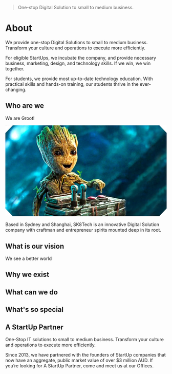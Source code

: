 
> One-stop Digital Solution to small to medium business.

# About 

We provide one-stop Digital Solutions to small to medium business. Transform your culture and operations to execute more efficiently.

For eligible StartUps, we incubate the company, and provide necessary business, marketing, design, and technology skills. If we win, we win together.

For students, we provide most up-to-date technology education. With practical skills and hands-on training, our students thrive in the ever-changing.

## Who are we

We are Groot! 

![](/assets/maxresdefault.jpg)

Based in Sydney and Shanghai, SK8Tech is an innovative Digital Solution company with craftman and entrepreneur spirits mounted deep in its root.

## What is our vision

We see a better world

## Why we exist

## What can we do

## What's so special

##

## A StartUp Partner
One-Stop IT solutions to small to medium business. Transform your culture and operations to execute more efficiently.

Since 2013, we have partnered with the founders of StartUp companies that now have an aggregate, public market value of over $3 million AUD. If you’re looking for A StartUp Partner, come and meet us at our Offices.